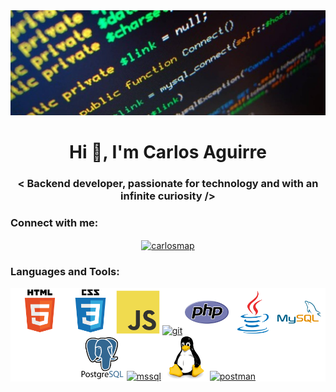 <img src="coverImage.jpeg">
<h1 align="center">Hi 👋, I'm Carlos Aguirre</h1>
<h3 align="center">< Backend developer, passionate for technology and with an infinite curiosity /></h3>


<h3 align="left">Connect with me:</h3>
<p align="center">
<a href="https://twitter.com/carlosmap" target="blank"><img align="center" src="https://raw.githubusercontent.com/rahuldkjain/github-profile-readme-generator/master/src/images/icons/Social/twitter.svg" alt="carlosmap" height="50" width="60" title="X" /></a>
</p>

<h3 align="left">Languages and Tools:</h3>
<p align="center" style="background: white;"> 
    <a href="https://www.w3.org/html/" target="_blank" rel="noreferrer" style="background-color:white; border-radius:5px; margin:3px "> 
        <img src="https://raw.githubusercontent.com/devicons/devicon/master/icons/html5/html5-original-wordmark.svg" alt="html5" width="70" height="70" title="HTML5" style="background-color:white; padding:2px" /></a> 
    <a href="https://www.w3schools.com/css/" target="_blank" rel="noreferrer" > 
        <img src="https://raw.githubusercontent.com/devicons/devicon/master/icons/css3/css3-original-wordmark.svg" alt="css3" width="70" height="70" title="CSS3" style="background-color:white; padding:2px" /></a> 
    <a href="https://developer.mozilla.org/en-US/docs/Web/JavaScript" target="_blank" rel="noreferrer"> 
        <img src="https://raw.githubusercontent.com/devicons/devicon/master/icons/javascript/javascript-original.svg" alt="javascript" width="70" height="70" title="JavaScript" /></a> 
    <a href="https://git-scm.com/" target="_blank" rel="noreferrer"> 
        <img src="https://www.vectorlogo.zone/logos/git-scm/git-scm-icon.svg" alt="git" width="70" height="70" title="Git" /></a>     
    <a href="https://www.php.net" target="_blank" rel="noreferrer"> 
        <img src="https://raw.githubusercontent.com/devicons/devicon/master/icons/php/php-original.svg" alt="php" width="70" height="70" title="PHP" /></a>         
    <a href="https://www.java.com" target="_blank" rel="noreferrer"> 
        <img src="https://raw.githubusercontent.com/devicons/devicon/master/icons/java/java-original.svg" alt="java" width="70" height="70" title="Java" /></a>     
    <a href="https://www.mysql.com/" target="_blank" rel="noreferrer"> 
        <img src="https://raw.githubusercontent.com/devicons/devicon/master/icons/mysql/mysql-original-wordmark.svg" alt="mysql" width="70" height="70" title="Mysql" /></a>     
    <a href="https://www.postgresql.org" target="_blank" rel="noreferrer"> 
        <img src="https://raw.githubusercontent.com/devicons/devicon/master/icons/postgresql/postgresql-original-wordmark.svg" alt="postgresql" width="70" height="70" title="Postgresql" /></a>         
    <a href="https://www.microsoft.com/en-us/sql-server" target="_blank" rel="noreferrer"> 
        <img src="https://www.svgrepo.com/show/303229/microsoft-sql-server-logo.svg" alt="mssql" width="70" height="70" title="Sql-Server" /></a>             
    <a href="https://www.linux.org/" target="_blank" rel="noreferrer"> 
        <img src="https://raw.githubusercontent.com/devicons/devicon/master/icons/linux/linux-original.svg" alt="linux" width="70" height="70" title="Linux" /></a> 
    <a href="https://postman.com" target="_blank" rel="noreferrer"> 
        <img src="https://www.vectorlogo.zone/logos/getpostman/getpostman-icon.svg" alt="postman" width="70" height="70" title="Postman" /></a>
</p>

